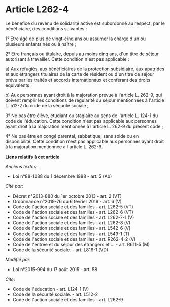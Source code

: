 # Article L262-4

Le bénéfice du revenu de solidarité active est subordonné au respect, par le bénéficiaire, des conditions suivantes : 

1° Etre âgé de plus de vingt-cinq ans ou assumer la charge d'un ou plusieurs enfants nés ou à naître ; 

2° Etre français ou titulaire, depuis au moins cinq ans, d'un titre de séjour autorisant à travailler. Cette condition n'est
pas applicable : 

a) Aux réfugiés, aux bénéficiaires de la protection subsidiaire, aux apatrides et aux étrangers titulaires de la carte de
résident ou d'un titre de séjour prévu par les traités et accords internationaux et conférant des droits équivalents ; 

b) Aux personnes ayant droit à la majoration prévue à l'article L. 262-9, qui doivent remplir les conditions de régularité du
séjour mentionnées à l'article L. 512-2 du code de la sécurité sociale ; 

3° Ne pas être élève, étudiant ou stagiaire au sens de l'article L. 124-1 du code de l'éducation. Cette condition n'est pas
applicable aux personnes ayant droit à la majoration mentionnée à l'article L. 262-9 du présent code ; 

4° Ne pas être en congé parental, sabbatique, sans solde ou en disponibilité. Cette condition n'est pas applicable aux
personnes ayant droit à la majoration mentionnée à l'article L. 262-9.

**Liens relatifs à cet article**

_Anciens textes_:

  - Loi n°88-1088 du 1 décembre 1988 - art. 5 (Ab)

_Cité par_:

  - Décret n°2013-880 du 1er octobre 2013 - art. 2 (VT)
  - Ordonnance n°2019-76 du 6 février 2019 - art. 6 (V)
  - Code de l'action sociale et des familles - art. L262-5 (VT)
  - Code de l'action sociale et des familles - art. L262-6 (VT)
  - Code de l'action sociale et des familles - art. L262-7-1 (V)
  - Code de l'action sociale et des familles - art. L262-8 (V)
  - Code de l'action sociale et des familles - art. L542-6 (V)
  - Code de l'action sociale et des familles - art. L549-1 (T)
  - Code de l'action sociale et des familles - art. R262-4-2 (V)
  - Code de l'entrée et du séjour des étrangers et ... - art. R611-5 (M)
  - Code de la sécurité sociale. - art. L816-1 (VD)

_Modifié par_:

  - Loi n°2015-994 du 17 août 2015 - art. 58

_Cite_:

  - Code de l'éducation - art. L124-1 (V)
  - Code de la sécurité sociale. - art. L512-2
  - Code de l'action sociale et des familles - art. L262-9
